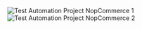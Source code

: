 ![Test Automation Project NopCommerce 1](https://github.com/gokhankaya48/TestNGProject2nopcommerce/assets/158824921/6e47aba8-86ed-404a-8705-cf9d52b1dfe2)
![Test Automation Project NopCommerce 2](https://github.com/gokhankaya48/TestNGProject2nopcommerce/assets/158824921/8213a5d8-a9ee-45c8-a99f-ce4969cd8c0e)




